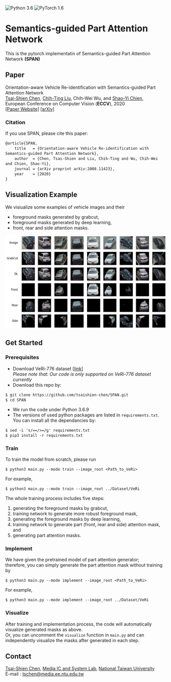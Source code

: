 ![Python 3.6](https://img.shields.io/badge/Python-3.6-green.svg)
![PyTorch 1.6](https://img.shields.io/badge/PyTorch-1.6-blue.svg)
# Semantics-guided Part Attention Network
This is the pytorch implementatin of Semantics-guided Part Attention Network **(SPAN)**

## Paper
Orientation-aware Vehicle Re-identification with Semantics-guided Part Attention Network <br/>
[Tsai-Shien Chen](https://tsaishien-chen.github.io/), [Chih-Ting Liu](https://jackie840129.github.io/), Chih-Wei Wu, and [Shao-Yi Chien](http://www.ee.ntu.edu.tw/profile?id=101), <br/>
European Conference on Computer Vision (**ECCV**), 2020 <br/>
[[Paper Website]](http://media.ee.ntu.edu.tw/research/SPAN/) [[arXiv]](https://arxiv.org/abs/2008.11423)

### Citation
If you use SPAN, please cite this paper:
```
@article{SPAN,
  	title   = {Orientation-aware Vehicle Re-identification with Semantics-guided Part Attention Network},
  	author  = {Chen, Tsai-Shien and Liu, Chih-Ting and Wu, Chih-Wei and Chien, Shao-Yi},
  	journal = {arXiv preprint arXiv:2008.11423},
  	year    = {2020}
}
```

## Visualization Example
We visiualize some examples of vehicle images and their
- foreground masks generated by grabcut,
- foreground masks generated by deep learning,
- front, rear and side attention masks.
<p align="center"><img src='figures/example.png'></p>

## Get Started
### Prerequisites
- Download VeRi-776 dataset [[link]](https://github.com/JDAI-CV/VeRidataset) </br>
*Please note that: Our code is only supported on VeRi-776 dataset currently*
- Download this repo by:
```
$ git clone https://github.com/tsaishien-chen/SPAN.git
$ cd SPAN
```
- We run the code under Python 3.6.9
- The versions of used python packages are listed in `requirements.txt`. You can install all the dependancies by:
```
$ sed -i 's/==/>=/g' requirements.txt
$ pip3 install -r requirements.txt
```
### Train
To train the model from scratch, please run
```
$ python3 main.py --mode train --image_root <Path_to_VeRi>
```
For example,
```
$ python3 main.py --mode train --image_root ../Dataset/VeRi
```
The whole training process includes five steps:
1. generating the foreground masks by grabcut,
2. training network to generate more robust foreground mask,
3. generating the foreground masks by deep learning,
4. training network to generate part (front, rear and side) attention mask, and
5. generating part attention masks.

### Implement
We have given the pretrained model of part attention generator; </br>
therefore, you can simply generate the part attention mask without training by
```
$ python3 main.py --mode implement --image_root <Path_to_VeRi>
```
For example,
```
$ python3 main.py --mode implement --image_root ../Dataset/VeRi
```

### Visualize
After training and implementation process, the code will automatically visualize generated masks as above. </br>
Or, you can uncomment the `visualize` function in `main.py` and can independently visualize the masks after generated in each step.

## Contact
[Tsai-Shien Chen](https://tsaishien-chen.github.io/), [Media IC and System Lab](http://media.ee.ntu.edu.tw/), [National Taiwan University](https://www.ntu.edu.tw/english/index.html) </br>
E-mail : tschen@media.ee.ntu.edu.tw
